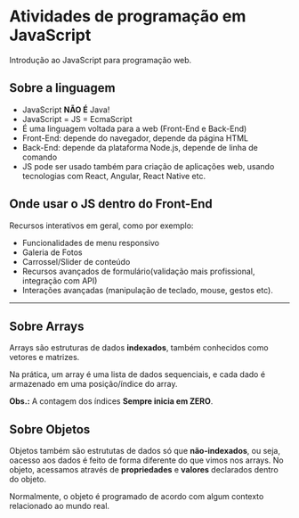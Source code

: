 # Atividades de programação em JavaScript

Introdução ao JavaScript para programação web.

## Sobre a linguagem

- JavaScript **NÃO É** Java!
- JavaScript = JS = EcmaScript
- É uma linguagem voltada para a web (Front-End e Back-End)
- Front-End: depende do navegador, depende da página HTML
- Back-End: depende da plataforma Node.js, depende de linha de comando
- JS pode ser usado também para criação de aplicações web, usando tecnologias com React, Angular, React Native etc.

## Onde usar o JS dentro do Front-End

Recursos interativos em geral, como por exemplo:

- Funcionalidades de menu responsivo
- Galeria de Fotos
- Carrossel/Slider de conteúdo
- Recursos avançados de formulário(validação mais profissional, integração com API)
- Interações avançadas (manipulação de teclado, mouse, gestos etc).

---

## Sobre Arrays

Arrays são estruturas de dados **indexados**, também conhecidos como vetores e matrizes.

Na prática, um array é uma lista de dados sequenciais, e cada dado é armazenado em uma posição/índice do array.

**Obs.:** A contagem dos índices **Sempre inicia em ZERO**.

## Sobre Objetos

Objetos também são estrututas de dados só que **não-indexados**, ou seja, oacesso aos dados é feito de forma diferente do que vimos nos arrays. No objeto, acessamos através de **propriedades** e **valores** declarados dentro do objeto.

Normalmente, o objeto é programado de acordo com algum contexto relacionado ao mundo real.

